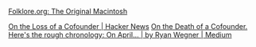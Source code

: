 
[Folklore.org: The Original Macintosh](https://www.folklore.org/)

[On the Loss of a Cofounder | Hacker News](https://news.ycombinator.com/item?id=25180377)
[On the Death of a Cofounder. Here's the rough chronology: On April… | by Ryan Wegner | Medium](https://ouegner.medium.com/on-the-loss-of-a-cofounder-73e1e8347b00)
